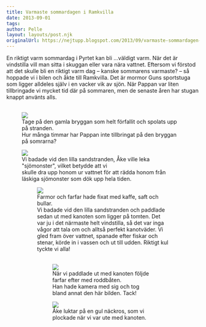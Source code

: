 ```yaml
---
title: Varmaste sommardagen i Ramkvilla
date: 2013-09-01
tags: 	
author: Pelle
layout: layouts/post.njk
originalUrl: https://nejtupp.blogspot.com/2013/09/varmaste-sommardagen-i-ramkvilla.html
---
```


En riktigt varm sommardag i Pyrtet kan bli ...väldigt varm. När det är vindstilla vill man sitta i skuggan eller vara nära vattnet. Eftersom vi förstod att det skulle bli en riktigt varm dag – kanske sommarens varmaste? – så hoppade vi i bilen och åkte till Ramkvilla. Det är mormor Guns sportstuga som ligger alldeles själv i en vacker vik av sjön. När Pappan var liten tillbringade vi mycket tid där på sommaren, men de senaste åren har stugan knappt använts alls.
<br><br>



<figure>
	<img src="../../../../img/Pyrtet+2+-+Ramkvilla-PERK8139.jpg">
	<figcaption>Tage på den gamla bryggan som helt förfallit och spolats upp på stranden. <br>Hur många timmar har Pappan inte tillbringat på den bryggan på somrarna?</figcaption>
</figure>

<figure>
	<img src="../../../../img/Pyrtet+2+-+Ramkvilla-PERK8151.jpg">
	<figcaption>Vi badade vid den lilla sandstranden, Åke ville leka "sjömonster", vilket betydde att vi <br>skulle dra upp honom ur vattnet för att rädda honom från läskiga sjömonster som dök upp hela tiden.</figcaption>


<figure>
	<img src="../../../../img/Pyrtet+2+-+Ramkvilla-PERK8177.jpg">
	<figcaption>Farmor och farfar hade fixat med kaffe, saft och bullar.</figcaption>
Vi badade vid den lilla sandstranden och paddlade sedan ut med kanoten som ligger på tomten. Det var ju i det närmaste helt vindstilla, så det var inga vågor att tala om och alltså perfekt kanotväder. Vi gled fram över vattnet, spanade efter fiskar och stenar, körde in i vassen och ut till udden. Riktigt kul tyckte vi alla!<br><br>

<figure>
	<img src="../../../../img/Pyrtet+2+-+Ramkvilla_1.jpg">
	<figcaption>När vi paddlade ut med kanoten följde farfar efter med roddbåten. <br>Han hade kamera med sig och tog bland annat den här bilden. Tack!</figcaption>
</figure>



<figure>
	<img src="../../../../img/Pyrtet+2+-+Ramkvilla-PERK8172.jpg">
	<figcaption>Åke luktar på en gul näckros, som vi plockade när vi var ute med kanoten.</figcaption>
<br>
